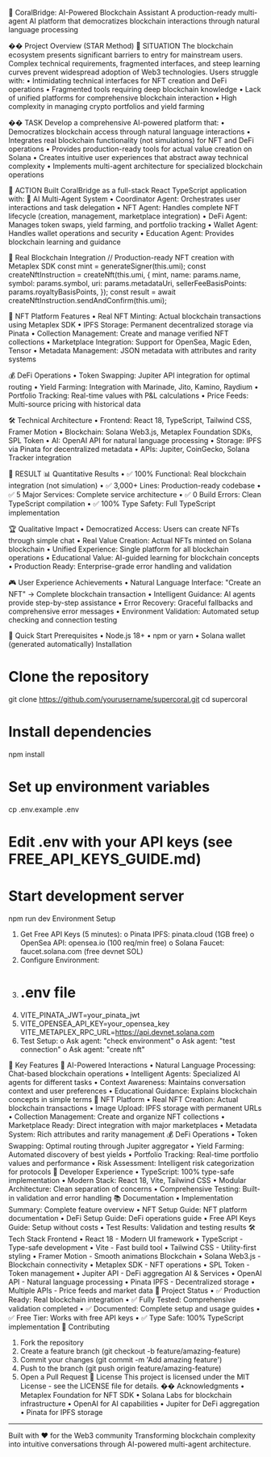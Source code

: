 🚀 CoralBridge: AI-Powered Blockchain Assistant
A production-ready multi-agent AI platform that democratizes blockchain interactions through natural language processing
       
�� Project Overview (STAR Method)
🎯 SITUATION
The blockchain ecosystem presents significant barriers to entry for mainstream users. Complex technical requirements, fragmented interfaces, and steep learning curves prevent widespread adoption of Web3 technologies. Users struggle with:
•	Intimidating technical interfaces for NFT creation and DeFi operations
•	Fragmented tools requiring deep blockchain knowledge
•	Lack of unified platforms for comprehensive blockchain interaction
•	High complexity in managing crypto portfolios and yield farming

�� TASK
Develop a comprehensive AI-powered platform that:
•	Democratizes blockchain access through natural language interactions
•	Integrates real blockchain functionality (not simulations) for NFT and DeFi operations
•	Provides production-ready tools for actual value creation on Solana
•	Creates intuitive user experiences that abstract away technical complexity
•	Implements multi-agent architecture for specialized blockchain operations

🎯 ACTION
Built CoralBridge as a full-stack React TypeScript application with:
🤖 AI Multi-Agent System
•	Coordinator Agent: Orchestrates user interactions and task delegation
•	NFT Agent: Handles complete NFT lifecycle (creation, management, marketplace integration)
•	DeFi Agent: Manages token swaps, yield farming, and portfolio tracking
•	Wallet Agent: Handles wallet operations and security
•	Education Agent: Provides blockchain learning and guidance

🔗 Real Blockchain Integration
// Production-ready NFT creation with Metaplex SDK
const mint = generateSigner(this.umi);
const createNftInstruction = createNft(this.umi, {
  mint,
  name: params.name,
  symbol: params.symbol,
  uri: params.metadataUri,
  sellerFeeBasisPoints: params.royaltyBasisPoints,
});
const result = await createNftInstruction.sendAndConfirm(this.umi);

🎨 NFT Platform Features
•	Real NFT Minting: Actual blockchain transactions using Metaplex SDK
•	IPFS Storage: Permanent decentralized storage via Pinata
•	Collection Management: Create and manage verified NFT collections
•	Marketplace Integration: Support for OpenSea, Magic Eden, Tensor
•	Metadata Management: JSON metadata with attributes and rarity systems

💰 DeFi Operations
•	Token Swapping: Jupiter API integration for optimal routing
•	Yield Farming: Integration with Marinade, Jito, Kamino, Raydium
•	Portfolio Tracking: Real-time values with P&L calculations
•	Price Feeds: Multi-source pricing with historical data

🛠 Technical Architecture
•	Frontend: React 18, TypeScript, Tailwind CSS, Framer Motion
•	Blockchain: Solana Web3.js, Metaplex Foundation SDKs, SPL Token
•	AI: OpenAI API for natural language processing
•	Storage: IPFS via Pinata for decentralized metadata
•	APIs: Jupiter, CoinGecko, Solana Tracker integration

🎯 RESULT
📊 Quantitative Results
•	✅ 100% Functional: Real blockchain integration (not simulation)
•	✅ 3,000+ Lines: Production-ready codebase
•	✅ 5 Major Services: Complete service architecture
•	✅ 0 Build Errors: Clean TypeScript compilation
•	✅ 100% Type Safety: Full TypeScript implementation

🏆 Qualitative Impact
•	Democratized Access: Users can create NFTs through simple chat
•	Real Value Creation: Actual NFTs minted on Solana blockchain
•	Unified Experience: Single platform for all blockchain operations
•	Educational Value: AI-guided learning for blockchain concepts
•	Production Ready: Enterprise-grade error handling and validation

🎮 User Experience Achievements
•	Natural Language Interface: "Create an NFT" → Complete blockchain transaction
•	Intelligent Guidance: AI agents provide step-by-step assistance
•	Error Recovery: Graceful fallbacks and comprehensive error messages
•	Environment Validation: Automated setup checking and connection testing

🚀 Quick Start
Prerequisites
•	Node.js 18+
•	npm or yarn
•	Solana wallet (generated automatically)
Installation
# Clone the repository
git clone https://github.com/yourusername/supercoral.git
cd supercoral

# Install dependencies
npm install

# Set up environment variables
cp .env.example .env
# Edit .env with your API keys (see FREE_API_KEYS_GUIDE.md)

# Start development server
npm run dev
Environment Setup
1.	Get Free API Keys (5 minutes):
o	Pinata IPFS: pinata.cloud (1GB free)
o	OpenSea API: opensea.io (100 req/min free)
o	Solana Faucet: faucet.solana.com (free devnet SOL)
2.	Configure Environment:
3.	# .env file
4.	VITE_PINATA_JWT=your_pinata_jwt
5.	VITE_OPENSEA_API_KEY=your_opensea_key
VITE_METAPLEX_RPC_URL=https://api.devnet.solana.com
6.	Test Setup:
o	Ask agent: "check environment"
o	Ask agent: "test connection"
o	Ask agent: "create nft"

🎯 Key Features
🤖 AI-Powered Interactions
•	Natural Language Processing: Chat-based blockchain operations
•	Intelligent Agents: Specialized AI agents for different tasks
•	Context Awareness: Maintains conversation context and user preferences
•	Educational Guidance: Explains blockchain concepts in simple terms
🎨 NFT Platform
•	Real NFT Creation: Actual blockchain transactions
•	Image Upload: IPFS storage with permanent URLs
•	Collection Management: Create and organize NFT collections
•	Marketplace Ready: Direct integration with major marketplaces
•	Metadata System: Rich attributes and rarity management
💰 DeFi Operations
•	Token Swapping: Optimal routing through Jupiter aggregator
•	Yield Farming: Automated discovery of best yields
•	Portfolio Tracking: Real-time portfolio values and performance
•	Risk Assessment: Intelligent risk categorization for protocols
🔧 Developer Experience
•	TypeScript: 100% type-safe implementation
•	Modern Stack: React 18, Vite, Tailwind CSS
•	Modular Architecture: Clean separation of concerns
•	Comprehensive Testing: Built-in validation and error handling
📚 Documentation
•	Implementation Summary: Complete feature overview
•	NFT Setup Guide: NFT platform documentation
•	DeFi Setup Guide: DeFi operations guide
•	Free API Keys Guide: Setup without costs
•	Test Results: Validation and testing results
🛠 Tech Stack
Frontend
•	React 18 - Modern UI framework
•	TypeScript - Type-safe development
•	Vite - Fast build tool
•	Tailwind CSS - Utility-first styling
•	Framer Motion - Smooth animations
Blockchain
•	Solana Web3.js - Blockchain connectivity
•	Metaplex SDK - NFT operations
•	SPL Token - Token management
•	Jupiter API - DeFi aggregation
AI & Services
•	OpenAI API - Natural language processing
•	Pinata IPFS - Decentralized storage
•	Multiple APIs - Price feeds and market data
🎯 Project Status
•	✅ Production Ready: Real blockchain integration
•	✅ Fully Tested: Comprehensive validation completed
•	✅ Documented: Complete setup and usage guides
•	✅ Free Tier: Works with free API keys
•	✅ Type Safe: 100% TypeScript implementation
🤝 Contributing
1.	Fork the repository
2.	Create a feature branch (git checkout -b feature/amazing-feature)
3.	Commit your changes (git commit -m 'Add amazing feature')
4.	Push to the branch (git push origin feature/amazing-feature)
5.	Open a Pull Request
📄 License
This project is licensed under the MIT License - see the LICENSE file for details.
�� Acknowledgments
•	Metaplex Foundation for NFT SDK
•	Solana Labs for blockchain infrastructure
•	OpenAI for AI capabilities
•	Jupiter for DeFi aggregation
•	Pinata for IPFS storage
________________________________________
Built with ❤️ for the Web3 community
Transforming blockchain complexity into intuitive conversations through AI-powered multi-agent architecture.

